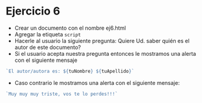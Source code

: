# Ejercicio 6

* Crear un documento con el nombre ej6.html
* Agregar la etiqueta `script`
* Hacerle al usuario la siguiente pregunta: Quiere Ud. saber quién es el autor de este documento?
* Si el usuario acepta nuestra pregunta entonces le mostramos una alerta con el siguiente mensaje
```js
`El autor/autora es: ${tuNombre} ${tuApellido}`
``` 
* Caso contrario le mostramos una alerta con el siguiente mensaje:
```js
`Muy muy muy triste, vos te lo perdes!!!`
``` 

